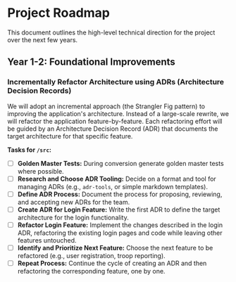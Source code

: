 # Project Roadmap

This document outlines the high-level technical direction for the project over the next few years.

## Year 1-2: Foundational Improvements

### Incrementally Refactor Architecture using ADRs (Architecture Decision Records)

We will adopt an incremental approach (the Strangler Fig pattern) to improving the application's architecture. Instead of a large-scale rewrite, we will refactor the application feature-by-feature. Each refactoring effort will be guided by an Architecture Decision Record (ADR) that documents the target architecture for that specific feature.

**Tasks for `/src`:**

- [ ] **Golden Master Tests:** During conversion generate golden master tests where possible.
- [ ] **Research and Choose ADR Tooling:** Decide on a format and tool for managing ADRs (e.g., `adr-tools`, or simple markdown templates).
- [ ] **Define ADR Process:** Document the process for proposing, reviewing, and accepting new ADRs for the team.
- [ ] **Create ADR for Login Feature:** Write the first ADR to define the target architecture for the login functionality.
- [ ] **Refactor Login Feature:** Implement the changes described in the login ADR, refactoring the existing login pages and code while leaving other features untouched.
- [ ] **Identify and Prioritize Next Feature:** Choose the next feature to be refactored (e.g., user registration, troop reporting).
- [ ] **Repeat Process:** Continue the cycle of creating an ADR and then refactoring the corresponding feature, one by one.

